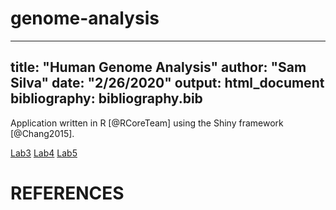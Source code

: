 # genome-analysis
 ---
title: "Human Genome Analysis"
author: "Sam Silva"
date: "2/26/2020"
output: html_document
bibliography: bibliography.bib
---

Application written in R [@RCoreTeam] using the Shiny framework [@Chang2015].

[Lab3](Lab3_SamSilva.html)
[Lab4](lab-4_Sam-Silva.html)
[Lab5](Lab-5.html)


# REFERENCES

